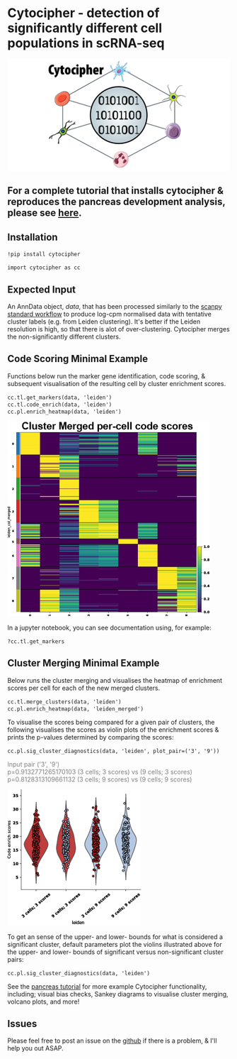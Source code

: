 # Cytocipher - detection of significantly different cell populations in scRNA-seq
![title](https://github.com/BradBalderson/Cytocipher/blob/main/img/cytocipher_icon.png?raw=true)

## For a complete tutorial that installs cytocipher & reproduces the pancreas development analysis, please see [here](https://github.com/BradBalderson/Cytocipher/tree/main/tutorials/cytocipher_pancreas.ipynb).

## Installation 

```
!pip install cytocipher
```
```
import cytocipher as cc
```

## Expected Input
An AnnData object, *data*, that has been processed similarly to the 
[scanpy standard workflow](https://scanpy-tutorials.readthedocs.io/en/latest/pbmc3k.html)
to produce log-cpm normalised data with tentative cluster labels 
(e.g. from Leiden clustering). It's better if the Leiden resolution is high,
 so that there is alot of over-clustering. 
 Cytocipher merges the non-significantly different clusters.

## Code Scoring Minimal Example
Functions below run the marker gene identification, code scoring, & 
subsequent visualisation of the resulting cell by cluster enrichment scores. 

```
cc.tl.get_markers(data, 'leiden')
cc.tl.code_enrich(data, 'leiden')
cc.pl.enrich_heatmap(data, 'leiden')
```
![title](https://github.com/BradBalderson/Cytocipher/blob/main/img/example_heatmap.png?raw=true)

In a jupyter notebook, you can see documentation using, for example:

```
?cc.tl.get_markers
```

## Cluster Merging Minimal Example
Below runs the cluster merging and visualises the heatmap of enrichment 
scores per cell for each of the new merged clusters.

```
cc.tl.merge_clusters(data, 'leiden')
cc.pl.enrich_heatmap(data, 'leiden_merged')
```

To visualise the scores being compared for a given pair of clusters,
the following visualises the scores as violin plots of the enrichment scores
& prints the p-values determined by comparing the scores:

```
cc.pl.sig_cluster_diagnostics(data, 'leiden', plot_pair=('3', '9'))
```
<span style="color:grey">
Input pair ('3', '9')<br />
p=0.9132771265170103 (3 cells; 3 scores) vs (9 cells; 3 scores)<br />
p=0.8128313109661132 (3 cells; 9 scores) vs (9 cells; 9 scores)<br />
</span>

![title](https://github.com/BradBalderson/Cytocipher/blob/main/img/enrichscore_violin_example.png?raw=true)

To get an sense of the upper- and lower- bounds for what is considered
a significant cluster, default parameters plot the violins illustrated above 
for the upper- and lower- bounds of
significant versus non-significant cluster pairs:

```
cc.pl.sig_cluster_diagnostics(data, 'leiden')
```

See the [pancreas tutorial](https://github.com/BradBalderson/Cytocipher/tree/main/tutorials/cytocipher_pancreas.ipynb) 
for more example Cytocipher functionality, including; visual bias checks, 
Sankey diagrams to visualise cluster merging, volcano plots, and more!

## Issues
Please feel free to post an issue on the [github](https://github.com/BradBalderson/Cytocipher/issues) 
if there is a problem, & I'll help you out ASAP.
